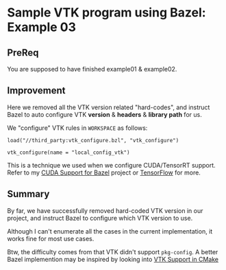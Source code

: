 # Sample VTK program using Bazel: Example 03

## PreReq

You are supposed to have finished example01 & example02.

## Improvement

Here we removed all the VTK version related "hard-codes", and instruct Bazel
to auto configure VTK **version** & **headers** & **library path** for us.

We "configure" VTK rules in `WORKSPACE` as follows:

```
load("//third_party:vtk_configure.bzl", "vtk_configure")

vtk_configure(name = "local_config_vtk")
```

This is a technique we used when we configure CUDA/TensorRT support.
Refer to my [CUDA Support for Bazel](https://github.com/storypku/cuda-support-for-bazel)
project or [TensorFlow](https://github.com/tensorflow/tensorflow") for more.

## Summary
By far, we have successfully removed hard-coded VTK version in our project,
and instruct Bazel to configure which VTK version to use.

Although I can't enumerate all the cases in the current implementation,
it works fine for most use cases.

Btw, the difficulty comes from that VTK didn't support `pkg-config`. A better
Bazel implemention may be inspired by looking into [VTK Support in CMake](https://github.com/Kitware/VTK/tree/master/CMake)


